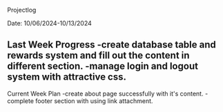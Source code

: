 Projectlog

Date: 10/06/2024-10/13/2024

Last Week Progress
-create database table  and rewards system and fill out the content in different section.
-manage login and logout system with attractive css.
-
 

Current Week Plan
-create about page successfully with it's content.
-complete footer section with using link attachment.




